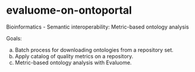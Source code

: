 # evaluome-on-ontoportal
Bioinformatics - Semantic interoperability: Metric-based ontology analysis

Goals:

<ol type="a">
  <li>Batch process for downloading ontologies from a repository set.</li>
  <li>Apply catalog of quality metrics on a repository.</li>
  <li>Metric-based ontology analysis with Evaluome.</li>
</ol>
